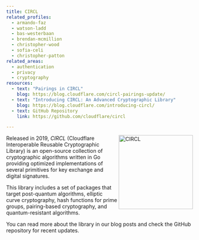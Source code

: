 ```yaml
---
title: CIRCL
related_profiles:
  - armando-faz
  - watson-ladd
  - bas-westerbaan
  - brendan-mcmillion
  - christopher-wood
  - sofia-celi
  - christopher-patton
related_areas:
  - authentication
  - privacy
  - cryptography
resources:
  - text: "Pairings in CIRCL"
    blog: https://blog.cloudflare.com/circl-pairings-update/
  - text: "Introducing CIRCL: An Advanced Cryptographic Library"
    blog: https://blog.cloudflare.com/introducing-circl/
  - text: GitHub Repository
    link: https://github.com/cloudflare/circl

---
```


<img src="https://raw.githubusercontent.com/cloudflare/circl/master/.etc/icon.png" alt="CIRCL" width="200" align="right" />

Released in 2019, *CIRCL* (Cloudflare Interoperable Reusable Cryptographic Library) is an open-source collection of cryptographic algorithms written in Go providing optimized implementations of several primitives for key exchange and digital signatures.

This library includes a set of packages that target post-quantum algorithms, elliptic curve cryptography, hash functions for prime groups, pairing-based cryptography, and quantum-resistant algorithms.

You can read more about the library in our blog posts and check the GitHub repository for recent updates.